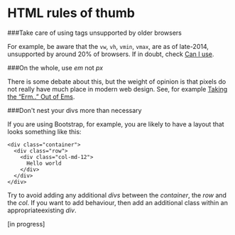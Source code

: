 # HTML rules of thumb

###Take care of using tags unsupported by older browsers

For example, be aware that the `vw`, `vh`, `vmin`, `vmax`, are as of late-2014, unsupported by around 20% of browsers. If in doubt, check [Can I use](http://caniuse.com/).

###On the whole, use *em* not *px*

There is some debate about this, but the weight of opinion is that pixels do not really have much place in modern web design. See, for example [Taking the “Erm..” Out of Ems](http://webdesign.tutsplus.com/articles/taking-the-erm-out-of-ems--webdesign-12321).

###Don't nest your divs more than necessary

If you are using Bootstrap, for example, you are likely to have a layout that looks something like this:

    <div class="container">
      <div class="row">
        <div class="col-md-12">
    	  Hello world
        </div>
      </div>
    </div>

Try to avoid adding any additional *divs* between the *container*, the *row* and the *col*. If you want to add behaviour, then add an additional class within an appropriateexisting *div*.

[in progress]
